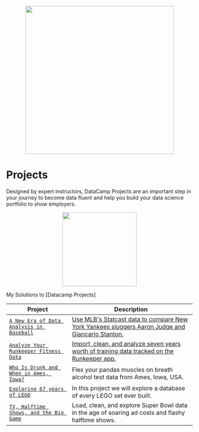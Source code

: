 <p align="center"> 
<img src="https://cdn.datacamp.com/main-app/assets/brand/logos/DataCamp_Horizontal_RGB-d196011f63ebda76dc5c9772425cf9541b8639af842d5e5476ef10f2460ed1e4.png" width="400">
</p>

# Projects


Designed by expert instructors, DataCamp Projects are an important step in your journey to become data fluent and help you build your data science portfolio to show employers.

<p align="center"> 
<img src="https://cdn.datacamp.com/main-app/assets/projects/projects-illustration-fb3e253ea0527cd53aafbd5ed1c4570a5c818c8deba9d0cedceb095bf64cb3fa.svg" width="200">
</p>

My Solutions to [Datacamp Projects]


| Project | Description |
| --- | --- |
| [`A New Era of Data Analysis in Baseball`](https://github.com/adzeo1047/Data_Science/blob/master/A%20New%20Era%20of%20Data%20Analysis%20in%20Baseball.ipynb) |[Use MLB's Statcast data to compare New York Yankees sluggers Aaron Judge and Giancarlo Stanton.](https://www.datacamp.com/projects/250)|
|[`Analyze Your Runkeeper Fitness Data`](https://github.com/adzeo1047/Data_Science/blob/master/Analyze%20Your%20Runkeeper%20Fitness%20Data.ipynb) | [Import, clean, and analyze seven years worth of training data tracked on the Runkeeper app.](https://www.datacamp.com/projects/727)|
| [`Who Is Drunk and When in Ames, Iowa?`](https://github.com/adzeo1047/Data_Science/blob/master/Who%20Is%20Drunk%20and%20When%20in%20Ames%2C%20Iowa_.ipynb) |Flex your pandas muscles on breath alcohol test data from Ames, Iowa, USA. |
| [`Exploring 67 years of LEGO`](https://github.com/adzeo1047/Data_Science/blob/master/Exploring%2067%20years%20of%20LEGO.ipynb) |In this project we will explore a database of every LEGO set ever built.  |
| [`TV, Halftime Shows, and the Big Game`](https://github.com/adzeo1047/Data_Science/blob/master/TV%2C%20Halftime%20Shows%2C%20and%20the%20Big%20Game.ipynb) |Load, clean, and explore Super Bowl data in the age of soaring ad costs and flashy halftime shows.  |
